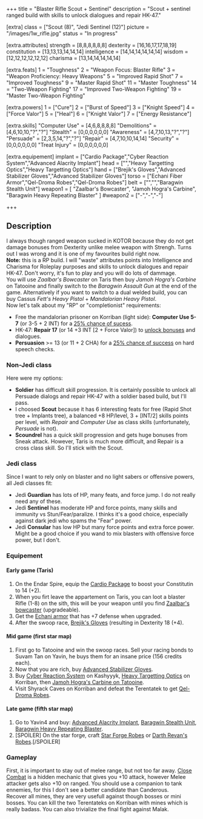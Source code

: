 +++
title       = "Blaster Rifle Scout + Sentinel"
description = "Scout + sentinel ranged build with skills to unlock dialogues and repair HK-47."

[extra]
class       = ["Scout (8)", "Jedi Sentinel (12)"]
picture     = "/images/1w_rifle.jpg"
status      = "In progress"

  [extra.attributes]
  strength     = [8,8,8,8,8,8]
  dexterity    = [16,16,17,17,18,19]
  constitution = [13,13,13,14,14,14]
  intelligence = [14,14,14,14,14,14]
  wisdom       = [12,12,12,12,12,12]
  charisma     = [13,14,14,14,14,14]

  [extra.feats]
  1  = "Toughness"
  2  = "Weapon Focus: Blaster Rifle"
  3  = "Weapon Proficiency: Heavy Weapons"
  5  = "Improved Rapid Shot"
  7  = "Improved Toughness"
  9  = "Master Rapid Shot"
  11 = "Master Toughness"
  14 = "Two-Weapon Fighting"
  17 = "Improved Two-Weapon Fighting"
  19 = "Master Two-Weapon Fighting"

  [extra.powers]
  1  = ["Cure"]
  2  = ["Burst of Speed"]
  3  = ["Knight Speed"]
  4  = ["Force Valor"]
  5  = ["Heal"]
  6  = ["Knight Valor"]
  7  = ["Energy Resistance"]

  [extra.skills]
  "Computer Use"  = [4,6,8,8,8,8]
  "Demolitions"   = [4,6,10,10,"?","?"]
  "Stealth"       = [0,0,0,0,0,0]
  "Awareness"     = [4,7,10,13,"?","?"]
  "Persuade"      = [2,3,5,14,"?","?"]
  "Repair"        = [4,7,10,10,14,14]
  "Security"      = [0,0,0,0,0,0]
  "Treat Injury"  = [0,0,0,0,0,0]

  [extra.equipement]
  implant   = ["Cardio Package","Cyber Reaction System","Advanced Alacrity Implant"]
  head      = ["","Heavy Targetting Optics","Heavy Targetting Optics"]
  hand      = ["Brejik's Gloves","Advanced Stabilizer Gloves","Advanced Stabilizer Gloves"]
  torso     = ["Echani Fiber Armor","Qel-Droma Robes","Qel-Droma Robes"]
  belt      = ["","","Baragwin Stealth Unit"]
  weapon1   = [
    "Zaalbar's Bowcaster",
    "Jamoh Hogra's Carbine",
    "Baragwin Heavy Repeating Blaster"
    ]
  #weapon2   = ["-","-","-"]

+++

<h2 class="title">Description</h2>

<div class="block">I always though ranged weapon sucked in KOTOR because they do not get damage bonuses from Dexterity unlike melee weapon with Strengh. Turns out I was wrong and it is one of my favourites build right now. </div>

<article class="message is-warning">
  <div class="message-body">
    <strong>Note:</strong> this is a RP build. I will "waste" attributes points into Intelligence and Charisma for Roleplay purposes and skills to unlock dialogues and repair HK-47. Don't worry, it's fun to play and you will do lots of dammage.
  </div>
</article>

<div class="block">You will use <em>Zaalbar's Bowcaster</em> on Taris then buy <em>Jamoh Hogra's Carbine</em> on Tatooine and finally switch to the <em>Baragwin Assault Gun</em> at the end of the game. Alternatively if you want to switch to a dual welded build, you can buy Cassus <em>Fett's Heavy Pistol</em> + <em>Mandalorian Heavy Pistol</em>.
</div>

<div class="block">Now let's talk about my "RP" or "completionist" requirements:
  <ul>
    <li>Free the mandalorian prisoner on Korriban (light side): <strong>Computer Use 5-7</strong> (or 3-5 + 2 INT) for a <a href="https://strategywiki.org/wiki/Star_Wars:_Knights_of_the_Old_Republic/Sith_Academy#Mandalorian_Weapons_Cache">25% chance of sucess</a>.</li>
    <li>HK-47: <strong>Repair 17</strong> (or 14 +3 INT [2 + Force Valor]) to <a href="https://strategywiki.org/wiki/Star_Wars:_Knights_of_the_Old_Republic/HK-47#Repairs">unlock bonuses</a> and dialogues.</li>
    <li><strong>Persuasion</strong> >= 13 (or 11 + 2 CHA) for a <a href="https://strategywiki.org/wiki/Star_Wars:_Knights_of_the_Old_Republic/Skills#Persuade">25% chance of success</a> on hard speech checks.</li>
  </ul>
</div>

<h3 class="title is-4">Non-Jedi class</h3>

<div class="block">
Here were my options:
<ul>
  <li><strong>Soldier</strong> has difficult skill progression. It is certainly possible to unlock all Persuade dialogs and repair HK-47 with a soldier based build, but I'll pass.</li>
  <li>I choosed <strong>Scout</strong> because it has 6 interesting feats for free (Rapid Shot tree + Implants tree), a balanced +8 HP/level, 3 + [INT/2] skills points per level, with <em>Repair</em> and <em>Computer Use</em> as class skills (unfortunately, <em>Persuade</em> is not).</li>
  <li><strong>Scoundrel</strong> has a quick skill progression and gets huge bonuses from Sneak attack. However, Taris is much more difficult, and Repair is a cross class skill. So I'll stick with the Scout.</li>
</ul>
</div>

<h3 class="title is-4">Jedi class</h3>

<div class="block">
Since I want to rely only on blaster and no light sabers or offensive powers, all Jedi classes fit:
<ul>
  <li>Jedi <strong>Guardian</strong> has lots of HP, many feats, and force jump. I do not really need any of these.</li>

  <li>Jedi <strong>Sentinel</strong> has moderate HP and force points, many skills and immunity vs Stun/Fear/paralize. I thinks it's a good choice, especially against dark jedi who spams the "Fear" power.</li>

  <li>Jedi <strong>Consular</strong> has low HP but many force points and extra force power. Might be a good choice if you wand to mix blasters with offensive force power, but I don't.</li>
</ul>
</div>

<h3 class="title is-4">Equipement</h3>

<h4 class="title is-5">Early game (Taris)</h4>

<div class="block">
  <ol>
    <li>On the Endar Spire, equip the <a href="https://strategywiki.org/wiki/Star_Wars:_Knights_of_the_Old_Republic/Implants#Cardio_Package">Cardio Package</a> to boost your Constitutin to 14 (+2).</li>
    <li>When you firt leave the appartement on Taris, you can loot a blaster Rifle (1-8) on the sith, this will be your weapon until you find <a href="https://strategywiki.org/wiki/Star_Wars:_Knights_of_the_Old_Republic/Blaster_rifles#Zaalbar.27s_Bowcaster">Zaalbar's bowcaster</a> (upgradeable).</li>
    <li>Get the <a href="https://strategywiki.org/wiki/Star_Wars:_Knights_of_the_Old_Republic/Light_armor#Echani_Fiber_Armor">Echani armor</a> that has +7 defense when upgraded.</li>
    <li>After the swoop race, <a href="https://strategywiki.org/wiki/Star_Wars:_Knights_of_the_Old_Republic/Hands#Brejik.27s_Gloves">Brejik's Gloves</a> (resulting in Dexterity 18 (+4).</li>
  </ol>
</div>

<h4 class="title is-5">Mid game (first star map)</h4>

<div class="block">
  <ol>
    <li>First go to Tatooine and win the swoop races. Sell your racing bonds to Suvam Tan on Yavin, he buys them for an insane price (156 credits each).</li>
    <li>Now that you are rich, buy <a href="https://strategywiki.org/wiki/Star_Wars:_Knights_of_the_Old_Republic/Hands#Advanced_Stabilizer_Gloves">Advanced Stabilizer Gloves</a>.</li>
    <li>Buy <a href="https://strategywiki.org/wiki/Star_Wars:_Knights_of_the_Old_Republic/Implants#Cyber_Reaction_System">Cyber Reaction System</a> on Kashyyyk, <a href="https://strategywiki.org/wiki/Star_Wars:_Knights_of_the_Old_Republic/Head#Heavy_Targetting_Optics">Heavy Targetting Optics</a> on Korriban, then <a href="https://strategywiki.org/wiki/Star_Wars:_Knights_of_the_Old_Republic/Blaster_rifles#Jamoh_Hogra.27s_Carbine">Jamoh Hogra's Carbine on Tatooine</a>.</li>
    <li>Visit Shyrack Caves on Korriban and defeat the Terentatek to get <a href="https://strategywiki.org/wiki/Star_Wars:_Knights_of_the_Old_Republic/Robes#Qel-Droma_Robes">Qel-Droma Robes</a>.</li>
  </ol>
</div>

<h4 class="title is-5">Late game (fifth star map)</h4>

<div class="block">
  <ol>
    <li>Go to Yavin4 and buy: <a href="https://strategywiki.org/wiki/Star_Wars:_Knights_of_the_Old_Republic/Implants#Advanced_Alacrity_Implant">Advanced Alacrity Implant</a>, <a href="https://strategywiki.org/wiki/Star_Wars:_Knights_of_the_Old_Republic/Belts#Baragwin_Stealth_Unit">Baragwin Stealth Unit</a>, <a href="https://strategywiki.org/wiki/Star_Wars:_Knights_of_the_Old_Republic/Heavy_weapons#Baragwin_Heavy_Repeating_Blaster">Baragwin Heavy Repeating Blaster</a>.</li>
    <li>[SPOILER] On the star forge, craft <a href="https://strategywiki.org/wiki/Star_Wars:_Knights_of_the_Old_Republic/Robes#Star_Forge_Robes">Star Forge Robes</a> or <a href="https://strategywiki.org/wiki/Star_Wars:_Knights_of_the_Old_Republic/Robes#Darth_Revan.27s_Robes">Darth Revan's Robes</a>.[/SPOILER]</li>
  </ol>
</div>

<h3 class="title is-4">Gameplay</h3>

<div class="block">First, it is important to stay out of melee range, but not too far away. <a href="https://strategywiki.org/wiki/Star_Wars:_Knights_of_the_Old_Republic/Combat#Ranged">Close Combat</a> is a hidden mechanic that gives you +10 attack, however Melee attacker gets also +10 on ranged. You should use a companion to tank ennemies, for this I don't see a better candidate than Canderous.</div>

<div class="block">Recover all mines, they are very usefull against though bosses or mini bosses. You can kill the two Terentateks on Korriban with mines which is really badass. You can also trivialize the final fight against Malak.</div>